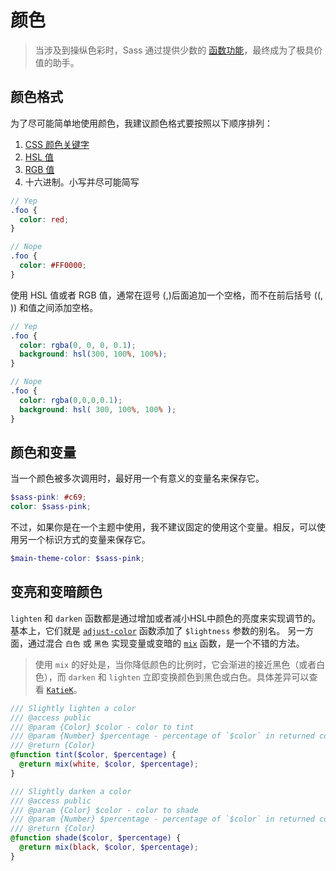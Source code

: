 # 颜色
> 当涉及到操纵色彩时，Sass 通过提供少数的 [函数功能](http://sass-lang.com/documentation/Sass/Script/Functions.html)，最终成为了极具价值的助手。



## 颜色格式

为了尽可能简单地使用颜色，我建议颜色格式要按照以下顺序排列：
1. [CSS 颜色关键字](https://www.w3.org/TR/css3-color/#svg-color)
2. [HSL 值](http://en.wikipedia.org/wiki/HSL_and_HSV)
3. [RGB 值](http://en.wikipedia.org/wiki/RGB_color_model)
4. 十六进制。小写并尽可能简写
```scss
// Yep
.foo {
  color: red;
}

// Nope
.foo {
  color: #FF0000;
}
```
使用 HSL 值或者 RGB 值，通常在逗号 (,)后面追加一个空格，而不在前后括号 ((, )) 和值之间添加空格。
```scss
// Yep
.foo {
  color: rgba(0, 0, 0, 0.1);
  background: hsl(300, 100%, 100%);
}

// Nope
.foo {
  color: rgba(0,0,0,0.1);
  background: hsl( 300, 100%, 100% );
}
```



## 颜色和变量

当一个颜色被多次调用时，最好用一个有意义的变量名来保存它。
```scss
$sass-pink: #c69;
color: $sass-pink;
```
不过，如果你是在一个主题中使用，我不建议固定的使用这个变量。相反，可以使用另一个标识方式的变量来保存它。
```scss
$main-theme-color: $sass-pink;
```


## 变亮和变暗颜色

`lighten` 和 `darken` 函数都是通过增加或者减小HSL中颜色的亮度来实现调节的。基本上，它们就是 [`adjust-color`](http://sass-lang.com/documentation/Sass/Script/Functions.html#adjust_color-instance_method) 函数添加了 `$lightness` 参数的别名。
另一方面，通过混合 `白色` 或 `黑色` 实现变量或变暗的 [`mix`](http://sass-lang.com/documentation/Sass/Script/Functions.html#mix-instance_method) 函数，是一个不错的方法。
> 使用 `mix` 的好处是，当你降低颜色的比例时，它会渐进的接近黑色（或者白色），而 `darken` 和 `lighten` 立即变换颜色到黑色或白色。具体差异可以查看 [`KatieK`](http://codepen.io/KatieK2/pen/tejhz/)。

```scss
/// Slightly lighten a color
/// @access public
/// @param {Color} $color - color to tint
/// @param {Number} $percentage - percentage of `$color` in returned color
/// @return {Color}
@function tint($color, $percentage) {
  @return mix(white, $color, $percentage);
}

/// Slightly darken a color
/// @access public
/// @param {Color} $color - color to shade
/// @param {Number} $percentage - percentage of `$color` in returned color
/// @return {Color}
@function shade($color, $percentage) {
  @return mix(black, $color, $percentage);
}
```